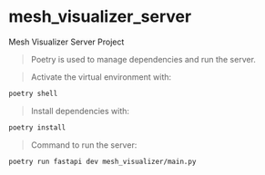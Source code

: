 # mesh_visualizer_server

Mesh Visualizer Server Project

> Poetry is used to manage dependencies and run the server.

> Activate the virtual environment with:

```bash
poetry shell
```

> Install dependencies with:

```bash
poetry install
```

> Command to run the server:

```bash
poetry run fastapi dev mesh_visualizer/main.py
```

